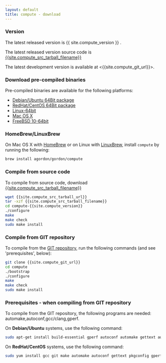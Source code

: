 ```yaml
---
layout: default
title: compute - download
---
```


### Version

The latest released version is {{ site.compute_version }} .

The latest released version source code is [{{site.compute_src_tarball_filename}}]({{site.compute_src_tarball_url}})

The latest development version is available at <{{site.compute_git_url}}>.

### Download pre-compiled binaries

Pre-compiled binaries are available for the following platforms:

* [Debian/Ubuntu 64Bit package]({{site.compute_deb_64bit_url}})
* [RedHat/CentOS 64Bit package]({{site.compute_rpm_64bit_url}})
* [Linux-64bit]({{site.compute_bin_linux_64bit_url}})
* [Mac OS X]({{site.compute_bin_macosx_url}})
* [FreeBSD 10-64bit]({{site.compute_bin_freebsd_64bit_url}})

### HomeBrew/LinuxBrew

On Mac OS X with [HomeBrew](http://brew.sh/) or on Linux with [LinuxBrew](https://github.com/Homebrew/linuxbrew/), install `compute` by running the following:

```sh
brew install agordon/gordon/compute
```

### Compile from source code

To compile from source code, download [{{site.compute_src_tarball_filename}}]({{site.compute_src_tarball_url}})

```sh
wget {{site.compute_src_tarball_url}}
tar -xzf {{site.compute_src_tarball_filename}}
cd compute-{{site.compute_version}}
./configure
make
make check
sudo make install
```

### Compile from GIT repository

To compile from the [GIT repository]({{site.compute_git_url}}), run the following commands (and see 'prerequisites', below):

```sh
git clone {{site.compute_git_url}}
cd compute
./bootstrap
./configure
make
make check
sudo make install
```

### Prerequisites - when compiling from GIT repository

To compile from the GIT repository, the following programs are needed: automake,autoconf,gcc/clang,gperf.

On **Debian/Ubuntu** systems, use the following command:

```sh
sudo apt-get install build-essential gperf autoconf automake gettext autopoint
```

On **RedHat/CentOS** systems, use the following command:

```sh
sudo yum install gcc git make automake autoconf gettext pkgconfig gperf
```

